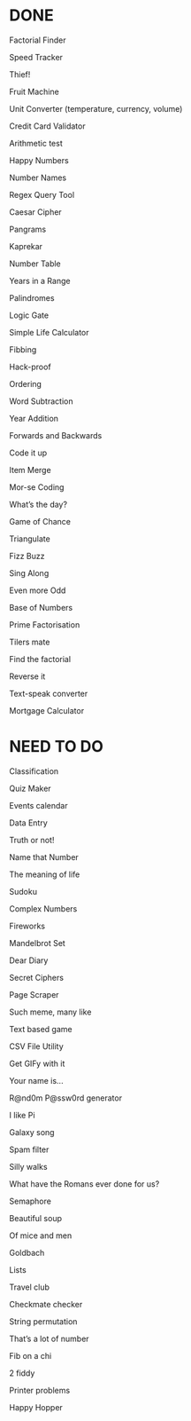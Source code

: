 # DONE 

Factorial Finder 

Speed Tracker 

Thief! 

Fruit Machine 

Unit Converter (temperature, currency, volume) 

Credit Card Validator 

Arithmetic test 

Happy Numbers 

Number Names 

Regex Query Tool 

Caesar Cipher 

Pangrams 

Kaprekar 

Number Table 

Years in a Range 

Palindromes 

Logic Gate 

Simple Life Calculator 

Fibbing 

Hack-proof 

Ordering

Word Subtraction

Year Addition

Forwards and Backwards

Code it up

Item Merge

Mor-se Coding

What’s the day?

Game of Chance

Triangulate

Fizz Buzz

Sing Along

Even more Odd

Base of Numbers

Prime Factorisation

Tilers mate

Find the factorial

Reverse it

Text-speak converter

Mortgage Calculator

# NEED TO DO

Classification

Quiz Maker

Events calendar

Data Entry

Truth or not!

Name that Number

The meaning of life

Sudoku

Complex Numbers

Fireworks

Mandelbrot Set

Dear Diary

Secret Ciphers

Page Scraper

Such meme, many like

Text based game

CSV File Utility

Get GIFy with it

Your name is...

R@nd0m P@ssw0rd generator

I like Pi

Galaxy song

Spam filter

Silly walks

What have the Romans ever done for us?

Semaphore

Beautiful soup

Of mice and men

Goldbach

Lists

Travel club

Checkmate checker

String permutation

That’s a lot of number

Fib on a chi

2 fiddy

Printer problems

Happy Hopper
